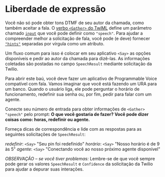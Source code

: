 # Liberdade de expressão

Você não só pode obter tons DTMF de seu autor da chamada, como também aceitar a fala. O [verbo `<Gather>` do TwiML](https://www.twilio.com/docs/voice/twiml/gather) define um parâmetro chamado [`input`](https://www.twilio.com/docs/voice/twiml/gather#input) que você pode definir como `"speech"`. Para ajudar a compreender melhor a solicitação de fala, você pode (e deve) fornecer [`"hints"`](https://www.twilio.com/docs/voice/twiml/gather#hints) separadas por vírgula como um atributo.

Um fluxo comum para isso é colocar em seu aplicativo `<Say>` as opções disponíveis e pedir ao autor da chamada para dizê-las. As informações coletadas são postadas no campo `SpeechResult` mediante solicitação da Twilio.

Para abrir este baú, você deve fazer um aplicativo de Programmable Voice compatível com fala. Vamos imaginar que você está fazendo um URA para um banco. Quando o usuário liga, ele pode perguntar o horário de funcionamento, redefinir sua senha ou, por fim, pedir para falar com um agente.

Conecte seu número de entrada para obter informações de `<Gather>` `"speech"` pelo prompt: **O que você gostaria de fazer? Você pode dizer coisas como: horas, redefinir ou agente.**

Forneça dicas de correspondência e lide com as respostas para as seguintes solicitações de `SpeechResult`:

_redefinir_: `<Say>` "Seu pin foi redefinido" _horário_: `<Say>` "Nosso horário é de 9 às 5" _agente_: `<Say>` "Conectando você ao nosso próximo agente disponível"

_OBSERVAÇÃO – se você tiver problemas:_ Lembre-se de que você sempre pode gerar os valores `SpeechResult` e `Confidence` da solicitação da Twilio para ajudar a depurar suas interações.
